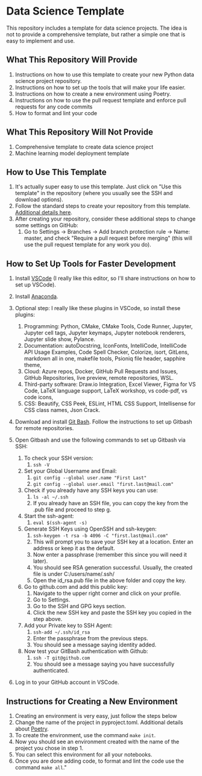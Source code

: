 # Data Science Template
This repository includes a template for data science projects.
The idea is not to provide a comprehensive template, but rather a simple one that is easy to implement and use.

## What This Repository Will Provide
1. Instructions on how to use this template to create your new Python data science project repository.
2. Instructions on how to set up the tools that will make your life easier.
3. Instructions on how to create a new environment using Poetry.
4. Instructions on how to use the pull request template and enforce pull requests for any code commits
5. How to format and lint your code

## What This Repository Will Not Provide
1. Comprehensive template to create data science project
2. Machine learning model deployment template
   
## How to Use This Template
1. It's actually super easy to use this template. Just click on "Use this template" in the repository (where you usually see the SSH and download options).
2. Follow the standard steps to create your repository from this template. [Additional details here](https://docs.github.com/en/repositories/creating-and-managing-repositories/creating-a-repository-from-a-template).
3. After creating your repository, consider these additional steps to change some settings on GitHub:
   1. Go to Settings -> Branches -> Add branch protection rule -> Name: master, and check "Require a pull request before merging" (this will use the pull request template for any work you do).

## How to Set Up Tools for Faster Development
1. Install [VSCode](https://code.visualstudio.com/) (I really like this editor, so I'll share instructions on how to set up VSCode).
2. Install [Anaconda](https://www.anaconda.com/).
3. Optional step: I really like these plugins in VSCode, so install these plugins:
   1. Programming: Python, CMake, CMake Tools, Code Runner, Jupyter, Jupyter cell tags, Jupyter keymaps, Jupyter notebook renderers, Jupyter slide show, Pylance. 
   2. Documentation: autoDocstring, IconFonts, IntelliCode, IntelliCode API Usage Examples, Code Spell Checker, Colorize, isort, GitLens, markdown all in one, makefile tools, Psioniq file header, sapphire theme,
   3. Cloud: Azure repos, Docker, GitHub Pull Requests and Issues, GitHub Repositories, live preview, remote repositories, WSL.
   4. Third-party software: Draw.io Integration, Excel Viewer, Figma for VS Code, LaTeX language support, LaTeX workshop, vs code-pdf,  vs code icons,
   5. CSS: Beautify, CSS Peek, ESLint, HTML CSS Support, Intellisense for CSS class names, Json Crack.
4. Download and install [Git Bash](https://git-scm.com/downloads). Follow the instructions to set up Gitbash for remote repositories.
5. Open Gitbash and use the following commands to set up Gitbash via SSH:
   1. To check your SSH version:
      1. ``ssh -V``
   2. Set your Global Username and Email:
      1. ``git config --global user.name "First Last"``
      2. ``git config --global user.email "first.last@mail.com"``
   3. Check if you already have any SSH keys you can use:
      1. ``ls -al ~/.ssh``
      2. If you already have an SSH file, you can copy the key from the .pub file and proceed to step g.
   4. Start the ssh-agent:
      1. ``eval $(ssh-agent -s)``
   5. Generate SSH Keys using OpenSSH and ssh-keygen:
      1. ``ssh-keygen -t rsa -b 4096 -C "first.last@mail.com"``
      2. This will prompt you to save your SSH key at a location. Enter an address or keep it as the default.
      3. Now enter a passphrase (remember this since you will need it later).
      4. You should see RSA generation successful. Usually, the created file is under C:/users/name/.ssh/
      5. Open the id_rsa.pub file in the above folder and copy the key.
   6. Go to github.com and add this public key:
       1. Navigate to the upper right corner and click on your profile.
       2. Go to Settings.
       3. Go to the SSH and GPG keys section.
       4. Click the new SSH key and paste the SSH key you copied in the step above.
   7. Add your Private key to SSH Agent:
       1. ``ssh-add ~/.ssh/id_rsa``
       2. Enter the passphrase from the previous steps.
       3. You should see a message saying identity added.
   8. Now test your GitBash authentication with Github:
       1. ``ssh -T git@github.com``
       2. You should see a message saying you have successfully authenticated.

6. Log in to your GitHub account in VSCode.

## Instructions for Creating a New Environment
1. Creating an environment is very easy, just follow the steps below
2. Change the name of the project in pyproject.toml. Additional details about [Poetry](https://python-poetry.org/docs/).
3. To create the environment, use the command ``make init``.
4. Now you should see an environment created with the name of the project you chose in step 1.
5. You can select this environment for all your notebooks.
6. Once you are done adding code, to format and lint the code use the command ``make all``."
